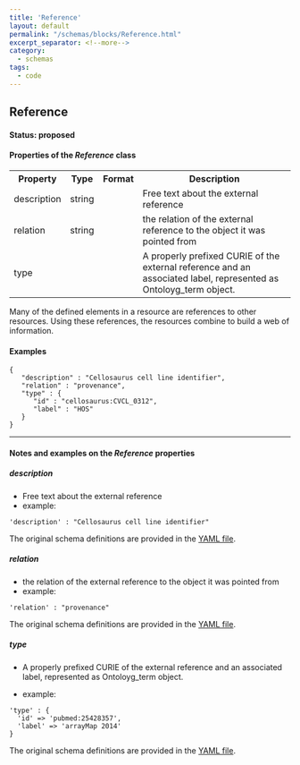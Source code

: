 ```yaml
---
title: 'Reference'
layout: default
permalink: "/schemas/blocks/Reference.html"
excerpt_separator: <!--more-->
category:
  - schemas
tags:
  - code
---
```

## Reference

#### Status: __proposed__

<!--more-->

  
<h4>Properties of the <i>Reference</i> class</h4>

<table>
  <tr>
    <th>Property</th>
    <th>Type</th>
    <th>Format</th>
    <th>Description</th>
  </tr>
  <tr>
    <td>description</td>
    <td>string</td>
    <td></td>
    <td>Free text about the external reference</td>
  </tr>
  <tr>
    <td>relation</td>
    <td>string</td>
    <td></td>
    <td>the relation of the external reference to the object it was pointed from</td>
  </tr>
  <tr>
    <td>type</td>
    <td></td>
    <td></td>
    <td>A properly prefixed CURIE of the external reference and an associated label,
represented as Ontoloyg_term object.
</td>
  </tr>

</table>Many of the defined elements in a resource are references to other resources.
Using these references, the resources combine to build a web of information.



#### Examples

```
{
   "description" : "Cellosaurus cell line identifier",
   "relation" : "provenance",
   "type" : {
      "id" : "cellosaurus:CVCL_0312",
      "label" : "HOS"
   }
}
```
--------------------------------------------------------------------------------

<h4>Notes and examples on the <i>Reference</i> properties</h4>

##### description

* Free text about the external reference
* example:

```
'description' : "Cellosaurus cell line identifier"
```
  
The original schema definitions are provided in the [YAML file](https://github.com/ga4gh-schemablocks/blocks/blob/master/src/yaml/reference.yaml).
##### relation

* the relation of the external reference to the object it was pointed from
* example:

```
'relation' : "provenance"
```
  
The original schema definitions are provided in the [YAML file](https://github.com/ga4gh-schemablocks/blocks/blob/master/src/yaml/reference.yaml).
##### type

* A properly prefixed CURIE of the external reference and an associated label,
represented as Ontoloyg_term object.

* example:

```
'type' : {
  'id' => 'pubmed:25428357',
  'label' => 'arrayMap 2014'
}
```
  
The original schema definitions are provided in the [YAML file](https://github.com/ga4gh-schemablocks/blocks/blob/master/src/yaml/reference.yaml).
